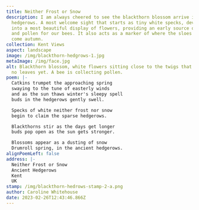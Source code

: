 ```yaml
---
title: Neither Frost or Snow
description: I am always cheered to see the blackthorn blossom arrive in the
  hedgerows. A most welcome sight that starts as tiny white specks, developing
  into a most beautiful display of flowers, providing an early source of nectar
  and pollen for our bees. It also acts as a marker of where the sloes will be,
  come autumn.
collection: Kent Views
aspect: landscape
image: /img/blackthorn-hedgrows-1.jpg
metaImage: /img/face.jpg
alt: Blackthorn blossom, white flowers sitting close to the twigs that carry it,
  no leaves yet. A bee is collecting pollen.
poem: |-
  Catkins trumpet the approaching spring
  swaying to the tune of easterly winds
  and as the sun thaws winter's sleepy spell
  buds in the hedgerows gently swell.

  Specks of white neither frost nor snow
  begin to claim the sparse hedgerows.

  Blackthorns stir as the days get longer
  buds pop open as the sun gets stronger.

  Blossoms appear as a dusting of snow
  Drumroll spring, in the ancient hedgerows.
alignPoemLeft: false
address: |-
  Neither Frost or Snow
  Ancient Hedgerows
  Kent
  UK
stamp: /img/blackthorn-hedrows-stamp-2-a.png
author: Caroline Whitehouse
date: 2023-02-26T12:43:46.866Z
---
```

